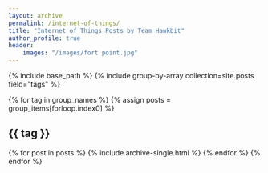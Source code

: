 ```yaml
---
layout: archive
permalink: /internet-of-things/
title: "Internet of Things Posts by Team Hawkbit"
author_profile: true
header:
    images: "/images/fort point.jpg"
---
```


{% include base_path %}
{% include group-by-array collection=site.posts field="tags" %}

{% for tag in group_names %}
  {% assign posts = group_items[forloop.index0] %}
  <h2 id="{{ tag | slugify }}" class="archive__subtitle">{{ tag }}</h2>
  {% for post in posts %}
    {% include archive-single.html %}
  {% endfor %}
{% endfor %}
